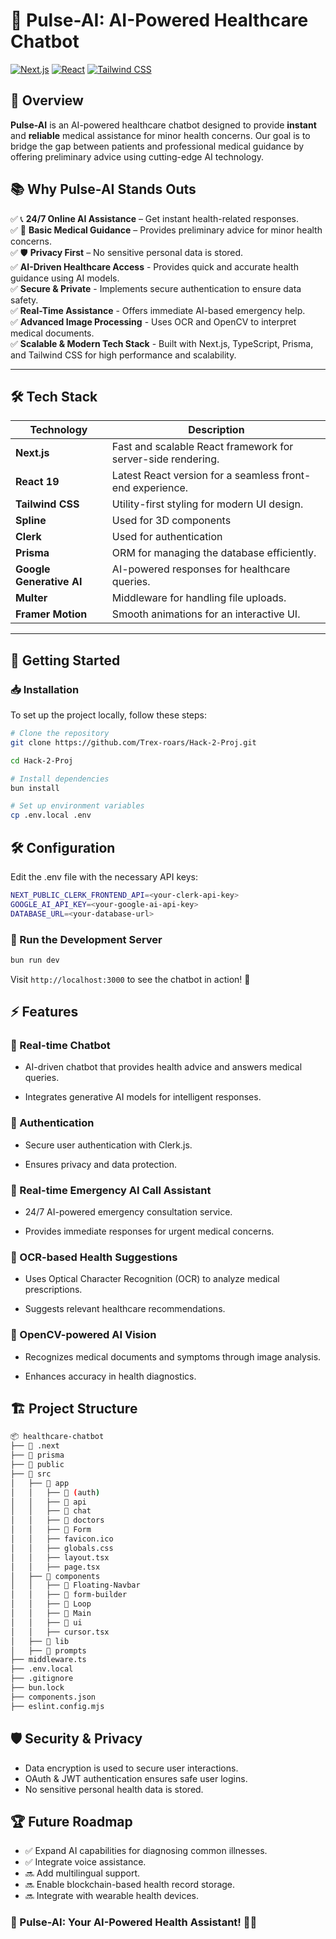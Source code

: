 # 🏥 Pulse-AI: AI-Powered Healthcare Chatbot

<!--[![License](https://img.shields.io/badge/license-MIT-blue.svg)](LICENSE)-->
[![Next.js](https://img.shields.io/badge/Next.js-15.1.6-blue)](https://nextjs.org/)
[![React](https://img.shields.io/badge/React-19.0.0-blue)](https://reactjs.org/)
[![Tailwind CSS](https://img.shields.io/badge/TailwindCSS-3.4.1-blue)](https://tailwindcss.com/)
<!--[![AI-Powered](https://img.shields.io/badge/AI-Powered-🚀-blue)](https://ai.google.dev/)-->

## 🌟 Overview

**Pulse-AI** is an AI-powered healthcare chatbot designed to provide **instant** and **reliable** medical assistance for minor health concerns. Our goal is to bridge the gap between patients and professional medical guidance by offering preliminary advice using cutting-edge AI technology.


## 📚 Why Pulse-AI Stands Outs
✅ 📞 **24/7 Online AI Assistance** – Get instant health-related responses.  
✅ 🏥 **Basic Medical Guidance** – Provides preliminary advice for minor health concerns.  
✅ 🛡️ **Privacy First** – No sensitive personal data is stored.  
✅ **AI-Driven Healthcare Access** - Provides quick and accurate health guidance using AI models.  
✅ **Secure & Private** - Implements secure authentication to ensure data safety.  
✅ **Real-Time Assistance** - Offers immediate AI-based emergency help.  
✅ **Advanced Image Processing** - Uses OCR and OpenCV to interpret medical documents.  
✅ **Scalable & Modern Tech Stack** - Built with Next.js, TypeScript, Prisma, and Tailwind CSS for high performance and scalability.   

---

## 🛠️ **Tech Stack**

| Technology  | Description |
|-------------|------------|
| **Next.js** | Fast and scalable React framework for server-side rendering. |
| **React 19** | Latest React version for a seamless front-end experience. |
| **Tailwind CSS** | Utility-first styling for modern UI design. |
| **Spline** | Used for 3D components |
| **Clerk** | Used for authentication |
| **Prisma** | ORM for managing the database efficiently. |
| **Google Generative AI** | AI-powered responses for healthcare queries. |
| **Multer** | Middleware for handling file uploads. |
| **Framer Motion** | Smooth animations for an interactive UI. |

---

## 🚀 **Getting Started**

### 📥 **Installation**
To set up the project locally, follow these steps:

```sh
# Clone the repository
git clone https://github.com/Trex-roars/Hack-2-Proj.git

cd Hack-2-Proj

# Install dependencies
bun install

# Set up environment variables
cp .env.local .env
```

## 🛠 Configuration
Edit the .env file with the necessary API keys:

```sh
NEXT_PUBLIC_CLERK_FRONTEND_API=<your-clerk-api-key>
GOOGLE_AI_API_KEY=<your-google-ai-api-key>
DATABASE_URL=<your-database-url>
```
### 🔄 Run the Development Server
```sh
bun run dev
```
Visit `http://localhost:3000` to see the chatbot in action! 🚀

## ⚡ Features
### 🔹 Real-time Chatbot

- AI-driven chatbot that provides health advice and answers medical queries.

- Integrates generative AI models for intelligent responses.

### 🔹 Authentication

- Secure user authentication with Clerk.js.

- Ensures privacy and data protection.

### 🔹 Real-time Emergency AI Call Assistant

- 24/7 AI-powered emergency consultation service.

- Provides immediate responses for urgent medical concerns.

### 🔹 OCR-based Health Suggestions

- Uses Optical Character Recognition (OCR) to analyze medical prescriptions.

- Suggests relevant healthcare recommendations.

### 🔹 OpenCV-powered AI Vision
- Recognizes medical documents and symptoms through image analysis.

- Enhances accuracy in health diagnostics.


## 🏗️ Project Structure
```bash
📦 healthcare-chatbot
├── 📂 .next
├── 📂 prisma
├── 📂 public
├── 📂 src
│   ├── 📂 app
│   │   ├── 📂 (auth)
│   │   ├── 📂 api
│   │   ├── 📂 chat
│   │   ├── 📂 doctors
│   │   ├── 📂 Form
│   │   ├── favicon.ico
│   │   ├── globals.css
│   │   ├── layout.tsx
│   │   ├── page.tsx
│   ├── 📂 components
│   │   ├── 📂 Floating-Navbar
│   │   ├── 📂 form-builder
│   │   ├── 📂 Loop
│   │   ├── 📂 Main
│   │   ├── 📂 ui
│   │   ├── cursor.tsx
│   ├── 📂 lib
│   ├── 📂 prompts
├── middleware.ts
├── .env.local
├── .gitignore
├── bun.lock
├── components.json
├── eslint.config.mjs
```
## 🛡️ Security & Privacy
- Data encryption is used to secure user interactions.
- OAuth & JWT authentication ensures safe user logins.
- No sensitive personal health data is stored.

## 🏆 Future Roadmap
- ✅ Expand AI capabilities for diagnosing common illnesses.
- ✅ Integrate voice assistance.
- 🔜 Add multilingual support.
- 🔜 Enable blockchain-based health record storage.
- 🔜 Integrate with wearable health devices.

<!--## 📬 Contact & Support
📧 Email: support@trexhealth.com  
🌐 Website: T-Rex Healthcare  
🐦 Twitter: @trex_health   
📘 LinkedIn: T-Rex AI Health  -->
  
### 🚀 Pulse-AI: Your AI-Powered Health Assistant! 🏥💙
